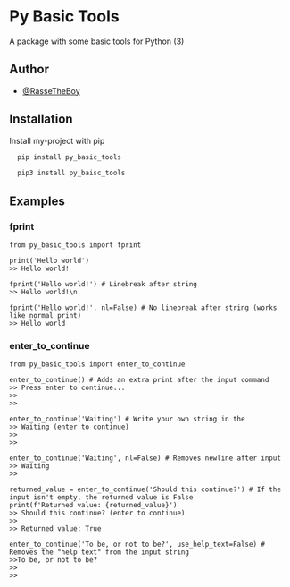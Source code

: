 
# Py Basic Tools

A package with some basic tools for Python (3)

## Author

- [@RasseTheBoy](https://github.com/RasseTheBoy)


## Installation

Install my-project with pip

```bash
  pip install py_basic_tools

  pip3 install py_baisc_tools
```
    
## Examples

### fprint
```
from py_basic_tools import fprint

print('Hello world')
>> Hello world!

fprint('Hello world!') # Linebreak after string
>> Hello world!\n

fprint('Hello world!', nl=False) # No linebreak after string (works like normal print)
>> Hello world
```

### enter_to_continue
```
from py_basic_tools import enter_to_continue

enter_to_continue() # Adds an extra print after the input command
>> Press enter to continue...
>>
>>

enter_to_continue('Waiting') # Write your own string in the 
>> Waiting (enter to continue)
>>
>>

enter_to_continue('Waiting', nl=False) # Removes newline after input
>> Waiting
>>

returned_value = enter_to_continue('Should this continue?') # If the input isn't empty, the returned value is False
print(f'Returned value: {returned_value}')
>> Should this continue? (enter to continue)
>>
>> Returned value: True

enter_to_continue('To be, or not to be?', use_help_text=False) # Removes the "help text" from the input string
>>To be, or not to be?
>>
>>
```
